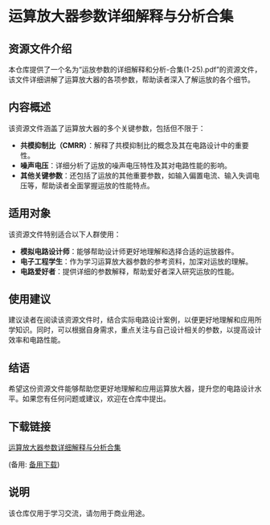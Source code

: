 # 运算放大器参数详细解释与分析合集

## 资源文件介绍

本仓库提供了一个名为“运放参数的详细解释和分析-合集(1-25).pdf”的资源文件，该文件详细讲解了运算放大器的各项参数，帮助读者深入了解运放的各个细节。

## 内容概述

该资源文件涵盖了运算放大器的多个关键参数，包括但不限于：

- **共模抑制比（CMRR）**：解释了共模抑制比的概念及其在电路设计中的重要性。
- **噪声电压**：详细分析了运放的噪声电压特性及其对电路性能的影响。
- **其他关键参数**：还包括了运放的其他重要参数，如输入偏置电流、输入失调电压等，帮助读者全面掌握运放的性能特点。

## 适用对象

该资源文件特别适合以下人群使用：

- **模拟电路设计师**：能够帮助设计师更好地理解和选择合适的运放器件。
- **电子工程学生**：作为学习运算放大器参数的参考资料，加深对运放的理解。
- **电路爱好者**：提供详细的参数解释，帮助爱好者深入研究运放的性能。

## 使用建议

建议读者在阅读该资源文件时，结合实际电路设计案例，以便更好地理解和应用所学知识。同时，可以根据自身需求，重点关注与自己设计相关的参数，以提高设计效率和电路性能。

## 结语

希望这份资源文件能够帮助您更好地理解和应用运算放大器，提升您的电路设计水平。如果您有任何问题或建议，欢迎在仓库中提出。

## 下载链接
[运算放大器参数详细解释与分析合集]() 

(备用: [备用下载](https://pan.baidu.com/s/1AqT3S6Vxf1Dl5h2rnUIHLw?pwd=1234))

## 说明

该仓库仅用于学习交流，请勿用于商业用途。
